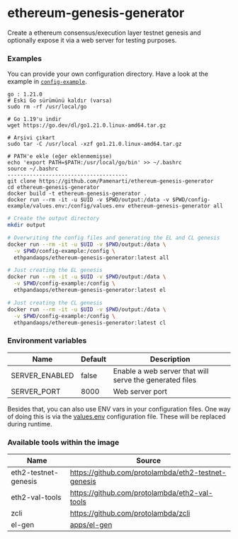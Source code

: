 # ethereum-genesis-generator

Create a ethereum consensus/execution layer testnet genesis and optionally expose it via a web server for testing purposes.

### Examples

You can provide your own configuration directory. Have a look at the example in [`config-example`](config-example).
```
go : 1.21.0
# Eski Go sürümünü kaldır (varsa)
sudo rm -rf /usr/local/go

# Go 1.19'u indir
wget https://go.dev/dl/go1.21.0.linux-amd64.tar.gz

# Arşivi çıkart
sudo tar -C /usr/local -xzf go1.21.0.linux-amd64.tar.gz

# PATH'e ekle (eğer eklenmemişse)
echo 'export PATH=$PATH:/usr/local/go/bin' >> ~/.bashrc
source ~/.bashrc
--------------------------------------
git clone https://github.com/Pamenarti/ethereum-genesis-generator
cd ethereum-genesis-generator
docker build -t ethereum-genesis-generator .
docker run --rm -it -u $UID -v $PWD/output:/data -v $PWD/config-example/values.env:/config/values.env ethereum-genesis-generator all
```
```sh
# Create the output directory
mkdir output

# Overwriting the config files and generating the EL and CL genesis
docker run --rm -it -u $UID -v $PWD/output:/data \
  -v $PWD/config-example:/config \
  ethpandaops/ethereum-genesis-generator:latest all

# Just creating the EL genesis
docker run --rm -it -u $UID -v $PWD/output:/data \
  -v $PWD/config-example:/config \
  ethpandaops/ethereum-genesis-generator:latest el

# Just creating the CL genesis
docker run --rm -it -u $UID -v $PWD/output:/data \
  -v $PWD/config-example:/config \
  ethpandaops/ethereum-genesis-generator:latest cl
```
### Environment variables

Name           | Default | Description
-------------- |-------- | ----
SERVER_ENABLED | false   | Enable a web server that will serve the generated files
SERVER_PORT    | 8000    | Web server port

Besides that, you can also use ENV vars in your configuration files. One way of doing this is via the [values.env](config-example/values.env) configuration file. These will be replaced during runtime.

### Available tools within the image

Name | Source
---- | ----
eth2-testnet-genesis | https://github.com/protolambda/eth2-testnet-genesis
eth2-val-tools | https://github.com/protolambda/eth2-val-tools
zcli | https://github.com/protolambda/zcli
el-gen | [apps/el-gen](apps/el-gen)
